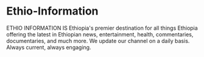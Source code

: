# Ethio-Information
ETHIO INFORMATION IS Ethiopia's premier destination for all things Ethiopia offering the latest in Ethiopian news, entertainment, health, commentaries, documentaries, and much more. We update our channel on a daily basis. Always current, always engaging. 
